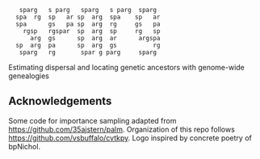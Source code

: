 ```
   sparg   s parg   sparg   s parg  sparg 
  spa  rg  sp   ar sp  arg  spa    sp   ar
  spa      gs   pa sp  arg  rg     gs   pa
    rgsp   rgspar  sp  arg  sp     rg   sp
      arg  gs      sp  arg  ar      argspa
  sp  arg  pa      sp  arg  gs          rg
   sparg   rg       spar g parg     sparg
```

Estimating dispersal and locating genetic ancestors with genome-wide genealogies

## Acknowledgements
Some code for importance sampling adapted from https://github.com/35ajstern/palm.
Organization of this repo follows https://github.com/vsbuffalo/cvtkpy.
Logo inspired by concrete poetry of bpNichol.
